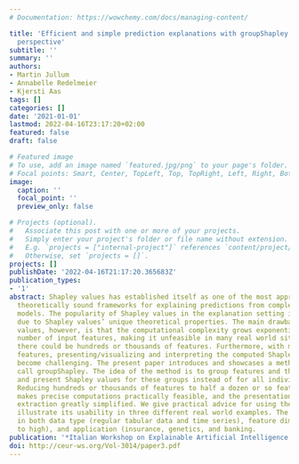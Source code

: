 ```yaml
---
# Documentation: https://wowchemy.com/docs/managing-content/

title: 'Efficient and simple prediction explanations with groupShapley: A practical
  perspective'
subtitle: ''
summary: ''
authors:
- Martin Jullum
- Annabelle Redelmeier
- Kjersti Aas
tags: []
categories: []
date: '2021-01-01'
lastmod: 2022-04-16T23:17:20+02:00
featured: false
draft: false

# Featured image
# To use, add an image named `featured.jpg/png` to your page's folder.
# Focal points: Smart, Center, TopLeft, Top, TopRight, Left, Right, BottomLeft, Bottom, BottomRight.
image:
  caption: ''
  focal_point: ''
  preview_only: false

# Projects (optional).
#   Associate this post with one or more of your projects.
#   Simply enter your project's folder or file name without extension.
#   E.g. `projects = ["internal-project"]` references `content/project/deep-learning/index.md`.
#   Otherwise, set `projects = []`.
projects: []
publishDate: '2022-04-16T21:17:20.365683Z'
publication_types:
- '1'
abstract: Shapley values has established itself as one of the most appropriate and
  theoretically sound frameworks for explaining predictions from complex machine learning
  models. The popularity of Shapley values in the explanation setting is probably
  due to Shapley values’ unique theoretical properties. The main drawback with Shapley
  values, however, is that the computational complexity grows exponentially in the
  number of input features, making it unfeasible in many real world situations where
  there could be hundreds or thousands of features. Furthermore, with many (dependent)
  features, presenting/visualizing and interpreting the computed Shapley values also
  become challenging. The present paper introduces and showcases a method that we
  call groupShapley. The idea of the method is to group features and then compute
  and present Shapley values for these groups instead of for all individual features.
  Reducing hundreds or thousands of features to half a dozen or so feature groups
  makes precise computations practically feasible, and the presentation and knowledge
  extraction greatly simplified. We give practical advice for using the approach and
  illustrate its usability in three different real world examples. The examples vary
  in both data type (regular tabular data and time series), feature dimension (medium
  to high), and application (insurance, genetics, and banking.
publication: '*Italian Workshop on Explainable Artificial Intelligence 2021*'
doi: http://ceur-ws.org/Vol-3014/paper3.pdf
---
```

